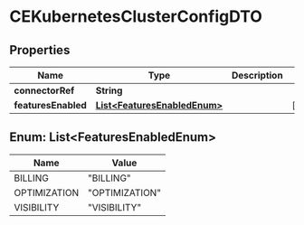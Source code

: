 # CEKubernetesClusterConfigDTO

## Properties
Name | Type | Description | Notes
------------ | ------------- | ------------- | -------------
**connectorRef** | **String** |  | 
**featuresEnabled** | [**List&lt;FeaturesEnabledEnum&gt;**](#List&lt;FeaturesEnabledEnum&gt;) |  |  [optional]

<a name="List<FeaturesEnabledEnum>"></a>
## Enum: List&lt;FeaturesEnabledEnum&gt;
Name | Value
---- | -----
BILLING | &quot;BILLING&quot;
OPTIMIZATION | &quot;OPTIMIZATION&quot;
VISIBILITY | &quot;VISIBILITY&quot;
